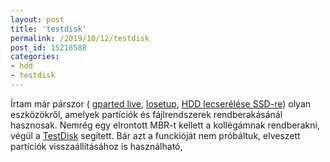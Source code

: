 ```yaml
---
layout: post
title: 'testdisk'
permalink: /2019/10/12/testdisk
post_id: 15218588
categories: 
- hdd
- testdisk
---
```


Írtam már párszor (
[gparted live](/2011/11/10/gparted_live), 
[losetup](/2011/11/22/losetup), 
[HDD lecserélése SSD-re](/2011/11/25/hdd_le-rol_ssd-re)) olyan eszközökről, amelyek partíciók és fájlrendszerek rendberakásánál hasznosak. Nemrég egy elrontott MBR-t kellett a kollégámnak rendberakni, végül a 
[TestDisk](https://www.cgsecurity.org/wiki/TestDisk) segített. Bár azt a funckióját nem próbáltuk, elveszett partíciók visszaállításához is használható,